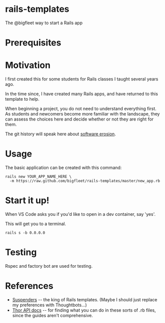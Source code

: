 rails-templates
===============

The @bigfleet way to start a Rails app

Prerequisites
=============


Motivation
==========

I first created this for some students for Rails classes I taught several years ago.

In the time since, I have created many Rails apps, and have returned to this template to help.

When beginning a project,  you do not need to understand everything first.  As students 
and newcomers become more familiar with the landscape, they can assess the choices here and
decide whether or not they are right for them.  

The git history will speak here about [software erosion](https://en.wikipedia.org/wiki/Software_rot).

Usage
=====

The basic application can be created with this command:

```
rails new YOUR_APP_NAME_HERE \
  -m https://raw.github.com/bigfleet/rails-templates/master/new_app.rb

```


Start it up!
============

When VS Code asks you if you'd like to open in a dev container, say 'yes'.

This will get you to a terminal.

```
rails s -b 0.0.0.0
```

Testing
=======

Rspec and factory bot are used for testing.

References
==========

* [Suspenders](https://github.com/thoughtbot/suspenders) -- the king of Rails templates.  (Maybe I should just replace my preferences with Thoughtbots...)
* [Thor API docs](https://www.rubydoc.info/gems/thor/Thor) -- for finding what you can do in these sorts of .rb files, since the guides aren't comprehensive.
